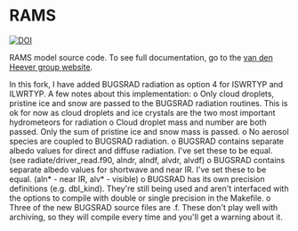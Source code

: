 # RAMS
[![DOI](https://zenodo.org/badge/307815774.svg)](https://zenodo.org/badge/latestdoi/307815774)

RAMS model source code. To see full documentation, go to the [van den Heever group website](https://vandenheever.atmos.colostate.edu/vdhpage/rams/rams_docs.php).

In this fork, I have added BUGSRAD radiation as option 4 for ISWRTYP and ILWRTYP. A few notes about this implementation:
o  Only cloud droplets, pristine ice and snow are passed to the BUGSRAD radiation routines. This is ok for now as cloud droplets and ice crystals are the two most important hydrometeors for radiation
o  Cloud droplet mass and number are both passed. Only the sum of pristine ice and snow mass is passed.
o  No aerosol species are coupled to BUGSRAD radiation.
o  BUGSRAD contains separate albedo values for direct and diffuse radiation. I've set these to be equal. (see radiate/driver_read.f90, alndr, alndf, alvdr, alvdf)
o  BUGSRAD contains separate albedo values for shortwave and near IR. I've set these to be equal. (aln* - near IR, alv* - visible)
o  BUGSRAD has its own precision definitions (e.g. dbl_kind). They're still being used and aren't interfaced with the options to compile with double or single precision in the Makefile.
o  Three of the new BUGSRAD source files are .f. These don't play well with archiving, so they will compile every time and you'll get a warning about it.

